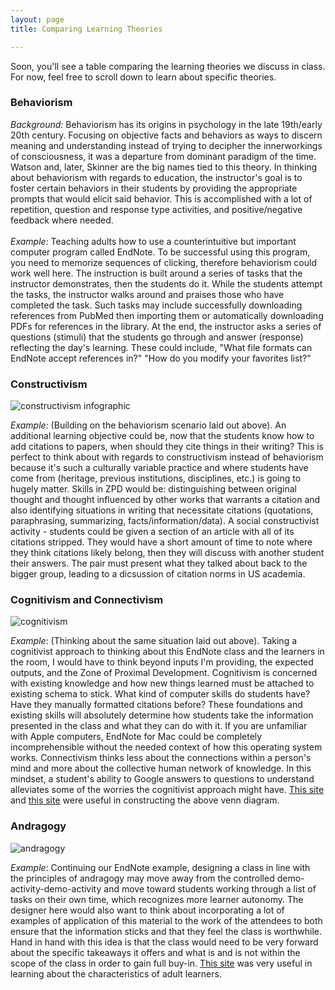 ```yaml
---
layout: page
title: Comparing Learning Theories

---
```


Soon, you'll see a table comparing the learning theories we discuss in class. For now, feel free to scroll down to learn about specific theories. 

### <a name="behaviorism"></a>Behaviorism 
*Background:* Behaviorism has its origins in psychology in the late 19th/early 20th century. Focusing on objective facts and behaviors as ways to discern meaning and understanding instead of trying to decipher the innerworkings of consciousness, it was a departure from dominant paradigm of the time. Watson and, later, Skinner are the big names tied to this theory. In thinking about behaviorism with regards to education, the instructor's goal is to foster certain behaviors in their students by providing the appropriate prompts that would elicit said behavior. This is accomplished with a lot of repetition, question and response type activities, and positive/negative feedback where needed. <BR><BR>
*Example:* Teaching adults how to use a counterintuitive but important computer program called EndNote. To be successful using this program, you need to memorize sequences of clicking, therefore behaviorism could work well here. The instruction is built around a series of tasks that the instructor demonstrates, then the students do it. While the students attempt the tasks, the instructor walks around and praises those who have completed the task. Such tasks may include successfully downloading references from PubMed then importing them or automatically downloading PDFs for references in the library. At the end, the instructor asks a series of questions (stimuli) that the students go through and answer (response) reflecting the day's learning. These could include, "What file formats can EndNote accept references in?" "How do you modify your favorites list?"

### <a name="constructivism"></a>Constructivism
![constructivism infographic](https://caitlinmeyer.github.io/idt-portfolio/100x/docs/constructivism-infographic.png "Constructivism Infographic")

*Example*: (Building on the behaviorism scenario laid out above). An additional learning objective could be, now that the students know how to add citations to papers, when should they cite things in their writing? This is perfect to think about with regards to constructivism instead of behaviorism because it's such a culturally variable practice and where students have come from (heritage, previous institutions, disciplines, etc.) is going to hugely matter. Skills in ZPD would be: distinguishing between original thought and thought influenced by other works that warrants a citation and also identifying situations in writing that necessitate citations (quotations, paraphrasing, summarizing, facts/information/data). A social constructivist activity - students could be given a section of an article with all of its citations stripped. They would have a short amount of time to note where they think citations likely belong, then they will discuss with another student their answers. The pair must present what they talked about back to the bigger group, leading to a dicsussion of citation norms in US academia.

### <a name="cognitivism"></a>Cognitivism and Connectivism
  ![cognitivism](https://caitlinmeyer.github.io/idt-portfolio/100x/docs/cognitivism-connectivism.png "Cognitivism vs Connectivism Venn Diagram")
  
  *Example*: (Thinking about the same situation laid out above). Taking a cognitivist approach to thinking about this EndNote class and the learners in the room, I would have to think beyond inputs I'm providing, the expected outputs, and the Zone of Proximal Development. Cognitivism is concerned with existing knowledge and how new things learned must be attached to existing schema to stick. What kind of computer skills do students have? Have they manually formatted citations before? These foundations and existing skills will absolutely determine how students take the information presented in the class and what they can do with it. If you are unfamiliar with Apple computers, EndNote for Mac could be completely incomprehensible without the needed context of how this operating system works. Connectivism thinks less about the connections within a person's mind and more about the collective human network of knowledge. In this mindset, a student's ability to Google answers to questions to understand alleviates some of the worries the cognitivist approach might have. [This site](https://opentextbc.ca/teachinginadigitalage/chapter/3-6-connectivism/) and [this site](http://teachinglearningresources.pbworks.com/w/page/31012664/Cognitivism) were useful in constructing the above venn diagram.
  
### <a name="andragogy"></a>Andragogy
![andragogy](https://caitlinmeyer.github.io/idt-portfolio/100x/docs/andragogy-infographic.png "Andragogy Infographic")
  
  *Example*: Continuing our EndNote example, designing a class in line with the principles of andragogy may move away from the controlled demo-activity-demo-activity and move toward students working through a list of tasks on their own time, which recognizes more learner autonomy. The designer here would also want to think about incorporating a lot of examples of application of this material to the work of the attendees to both ensure that the information sticks and that they feel the class is worthwhile. Hand in hand with this idea is that the class would need to be very forward about the specific takeaways it offers and what is and is not within the scope of the class in order to gain full buy-in. [This site](https://elearningindustry.com/the-adult-learning-theory-andragogy-of-malcolm-knowles) was very useful in learning about the characteristics of adult learners.
